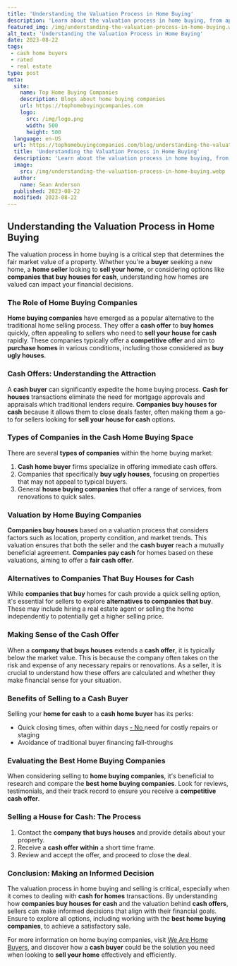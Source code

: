 ```yaml
---
title: 'Understanding the Valuation Process in Home Buying'
description: 'Learn about the valuation process in home buying, from appraisals to market analysis, to satisfy your curious mind and make informed decisions.'
featured_img: /img/understanding-the-valuation-process-in-home-buying.webp
alt_text: 'Understanding the Valuation Process in Home Buying'
date: 2023-08-22
tags:
 - cash home buyers
 - rated
 - real estate
type: post
meta:
  site:
    name: Top Home Buying Companies
    description: Blogs about home buying companies
    url: https://tophomebuyingcompanies.com
    logo:
      src: /img/logo.png
      width: 500
      height: 500
  language: en-US
  url: https://tophomebuyingcompanies.com/blog/understanding-the-valuation-process-in-home-buying
  title: 'Understanding the Valuation Process in Home Buying'
  description: 'Learn about the valuation process in home buying, from appraisals to market analysis, to satisfy your curious mind and make informed decisions.'
  image:
    src: /img/understanding-the-valuation-process-in-home-buying.webp
  author:
    name: Sean Anderson
  published: 2023-08-22
  modified: 2023-08-22
---
```



## Understanding the Valuation Process in Home Buying

The valuation process in home buying is a critical step that determines the fair market value of a property. Whether you're a **buyer** seeking a new home, a **home seller** looking to **sell your home**, or considering options like **companies that buy houses for cash**, understanding how homes are valued can impact your financial decisions.

### The Role of Home Buying Companies

**Home buying companies** have emerged as a popular alternative to the traditional home selling process. They offer a **cash offer** to **buy homes** quickly, often appealing to sellers who need to **sell your house for cash** rapidly. These companies typically offer a **competitive offer** and aim to **purchase homes** in various conditions, including those considered as **buy ugly houses**.

### Cash Offers: Understanding the Attraction

A **cash buyer** can significantly expedite the home buying process. **Cash for houses** transactions eliminate the need for mortgage approvals and appraisals which traditional lenders require. **Companies buy houses for cash** because it allows them to close deals faster, often making them a go-to for sellers looking for **sell your house for cash** options.

### Types of Companies in the Cash Home Buying Space

There are several **types of companies** within the home buying market:

1. **Cash home buyer** firms specialize in offering immediate cash offers.
2. Companies that specifically **buy ugly houses**, focusing on properties that may not appeal to typical buyers.
3. General **house buying companies** that offer a range of services, from renovations to quick sales.

### Valuation by Home Buying Companies

**Companies buy houses** based on a valuation process that considers factors such as location, property condition, and market trends. This valuation ensures that both the seller and the **cash buyer** reach a mutually beneficial agreement. **Companies pay cash** for homes based on these valuations, aiming to offer a **fair cash offer**.

### Alternatives to Companies That Buy Houses for Cash

While **companies that buy** homes for cash provide a quick selling option, it's essential for sellers to explore **alternatives to companies that buy**. These may include hiring a real estate agent or selling the home independently to potentially get a higher selling price.

### Making Sense of the Cash Offer

When a **company that buys houses** extends a **cash offer**, it is typically below the market value. This is because the company often takes on the risk and expense of any necessary repairs or renovations. As a seller, it is crucial to understand how these offers are calculated and whether they make financial sense for your situation.

### Benefits of Selling to a Cash Buyer

Selling your **home for cash** to a **cash home buyer** has its perks:
  - Quick closing times, often within days
  [-   No  ](https://tophomebuyingcompanies.com/blog/negotiation-strategies-with-home-buying-firms)need for costly repairs or staging
  - Avoidance of traditional buyer financing fall-throughs

### Evaluating the Best Home Buying Companies

When considering selling to **home buying companies**, it's beneficial to research and compare the **best home buying companies**. Look for reviews, testimonials, and their track record to ensure you receive a **competitive cash offer**.

### Selling a House for Cash: The Process

1. Contact the **company that buys houses** and provide details about your property.
2. Receive a **cash offer within** a short time frame.
3. Review and accept the offer, and proceed to close the deal.

### Conclusion: Making an Informed Decision

The valuation process in home buying and selling is critical, especially when it comes to dealing with **cash for homes** transactions. By understanding how **companies buy houses for cash** and the valuation behind **cash offers**, sellers can make informed decisions that align with their financial goals. Ensure to explore all options, including working with the **best home buying companies**, to achieve a satisfactory sale.

For more information on home buying companies, visit [We Are Home Buyers](https://www.wearehomebuyers.com/), and discover how a **cash buyer** could be the solution you need when looking to **sell your home** effectively and efficiently.